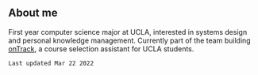 ## About me

First year computer science major at UCLA, interested in systems design and personal knowledge management. Currently part of the team building [onTrack](http://www.ontrackucla.com/), a course selection assistant for UCLA students.

`Last updated Mar 22 2022`
